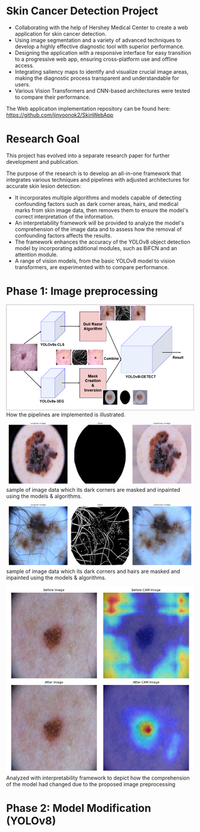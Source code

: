 # Skin Cancer Detection Project
* Collaborating with the help of Hershey Medical Center to create a web application for skin cancer detection.
* Using image segmentation and a variety of advanced techniques to develop a highly effective diagnostic tool with superior performance.
* Designing the application with a responsive interface for easy transition to a progressive web app, ensuring cross-platform use and offline access.
* Integrating saliency maps to identify and visualize crucial image areas, making the diagnostic process transparent and understandable for users.
* Various Vision Transformers and CNN-based architectures were tested to compare their performance.

The Web application implementation repository can be found here:  
https://github.com/jinyoonok2/SkinWebApp

# Research Goal
This project has evolved into a separate research paper for further development and publication.

The purpose of the research is to develop an all-in-one framework that integrates various techniques and pipelines with adjusted architectures for accurate skin lesion detection:
* It incorporates multiple algorithms and models capable of detecting confounding factors such as dark corner areas, hairs, and medical marks from skin image data, then removes them to ensure the model's correct interpretation of the information.
* An interpretability framework will be provided to analyze the model's comprehension of the image data and to assess how the removal of confounding factors affects the results.
* The framework enhances the accuracy of the YOLOv8 object detection model by incorporating additional modules, such as BiFCN and an attention module.
* A range of vision models, from the basic YOLOv8 model to vision transformers, are experimented with to compare performance.

# Phase 1: Image preprocessing
![model_image](images/model_structure_1.png)  
How the pipelines are implemented is illustrated.

![hair_file](images/dca_mask.png)  
sample of image data which its dark corners are masked and inpainted using the models & algorithms.  



![hair_mask](images/hair_mask.png)  
sample of image data which its dark corners and hairs are masked and inpainted using the models & algorithms.  



![Eigen-CAM](images/Eigen-CAM.png)  
Analyzed with interpretability framework to depict how the comprehension of the model had changed due to the proposed image preprocessing  




# Phase 2: Model Modification (YOLOv8)
